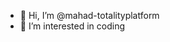 - 👋 Hi, I’m @mahad-totalityplatform
- 👀 I’m interested in coding

<!---
mahad-totalityplatform/mahad-totalityplatform is a ✨ special ✨ repository because its `README.md` (this file) appears on your GitHub profile.
You can click the Preview link to take a look at your changes.
--->

